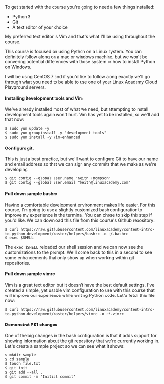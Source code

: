 To get started with the course you're going to need a few things installed:

+ Python 3
+ Git
+ A text editor of your choice

My preferred text editor is Vim and that's what I'll be using throughout the course.

This course is focused on using Python on a Linux system. You can definitely follow
along on a mac or windows machine, but we won't be convering potential differences with those system
or how to install Python on Windows.

I will be using CentOS 7 and if you'd like to follow along exactly we'll go through what you need to
be able to use one of your Linux Academy Cloud Playground servers.

#### Installing Development tools and Vim


We've already installed most of what we need, but attempting to install development tools again won't hurt. Vim has yet to be installed, so we'll add that now:

```
$ sudo yum update -y
$ sudo yum groupinstall -y "development tools"
$ sudo yum install -y vim-enhanced
```
#### Configure git:


This is just a best practice, but we'll want to configure Git to have our name and email address so that we can sign any commits that we make as we're developing.

```
$ git config --global user.name "Keith Thompson"
$ git config --global user.email "keith@linuxacademy.com"
```
#### Pull down sample bashrc


Having a comfortable development environment makes life easier. For this course, I'm going to use a slightly customized bash configuration to improve my experience in the terminal. You can chose to skip this step if you'd like. We can download this file from this course's Github repository:

```
$ curl https://raw.githubusercontent.com/linuxacademy/content-intro-to-python-development/master/helpers/bashrc -o ~/.bashrc
$ exec $SHELL
```

The `exec $SHELL` reloaded our shell session and we can now see the customizations to the prompt. We'll come back to this in a second to see some enhancements that only show up when working within git repositories.

#### Pull down sample vimrc


Vim is a great text editor, but it doesn't have the best default settings. I've created a simple, yet usable vim configuration to use with this course that will improve our experience while writing Python code. Let's fetch this file now:

```
$ curl https://raw.githubusercontent.com/linuxacademy/content-intro-to-python-development/master/helpers/vimrc -o ~/.vimrc
```
#### Demonstrat PS1 changes


One of the big changes in the bash configuration is that it adds support for showing information about the git repository that we're currently working in. Let's create a sample project so we can see what it shows:

```
$ mkdir sample
$ cd sample
$ touch file.txt
$ git init
$ git add --all .
$ git commit -m 'Initial commit'
```
